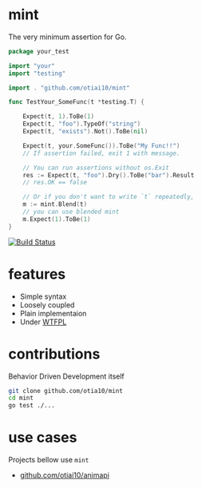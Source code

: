 # mint

The very minimum assertion for Go.

```go
package your_test

import "your"
import "testing"

import . "github.com/otiai10/mint"

func TestYour_SomeFunc(t *testing.T) {

    Expect(t, 1).ToBe(1)
    Expect(t, "foo").TypeOf("string")
    Expect(t, "exists").Not().ToBe(nil)

    Expect(t, your.SomeFunc()).ToBe("My Func!!")
    // If assertion failed, exit 1 with message.

    // You can run assertions without os.Exit
    res := Expect(t, "foo").Dry().ToBe("bar").Result
    // res.OK == false

    // Or if you don't want to write `t` repeatedly,
    m := mint.Blend(t)
    // you can use blended mint
    m.Expect(1).ToBe(1)
}
```

[![Build Status](https://travis-ci.org/otiai10/mint.svg?branch=master)](https://travis-ci.org/otiai10/mint)

# features

- Simple syntax
- Loosely coupled
- Plain implementaion
- Under [WTFPL](http://en.wikipedia.org/wiki/WTFPL)

# contributions
Behavior Driven Development itself
```sh
git clone github.com/otia10/mint
cd mint
go test ./...
```

# use cases
Projects bellow use `mint`

- [github.com/otiai10/animapi](https://github.com/otiai10/animapi/blob/master/animapi_test.go)

